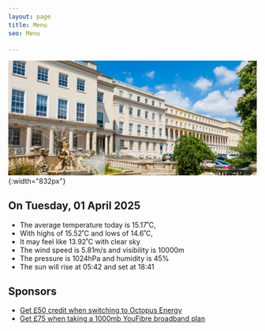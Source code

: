 ```yaml
---
layout: page
title: Menu
seo: Menu

---
```


![Logo](/images/logo.jpg){:width="832px"}

<!-- weather_marker starts -->
## On Tuesday, 01 April 2025

- The average temperature today is 15.17˚C,
- With highs of 15.52˚C and lows of 14.6˚C,
- It may feel like 13.92˚C with clear sky
- The wind speed is 5.81m/s and visibility is 10000m
- The pressure is 1024hPa and humidity is 45%
- The sun will rise at 05:42 and set at 18:41

<!-- weather_marker ends -->

## Sponsors

- [Get £50 credit when switching to Octopus Energy](https://bit.ly/3oD1nnS)
- [Get £75 when taking a 1000mb YouFibre broadband plan](https://aklam.io/91zWhU?)



